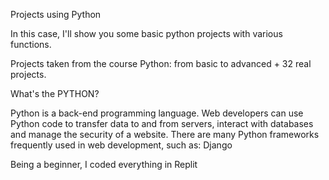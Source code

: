 Projects using Python

In this case, I'll show you some basic python projects with various functions.

Projects taken from the course Python: from basic to advanced + 32 real projects.

What's the PYTHON?

Python is a back-end programming language. Web developers can use Python code to transfer data to and from servers, interact with databases and manage the security of a website. There are many Python frameworks frequently used in web development, such as: Django

Being a beginner, I coded everything in Replit
